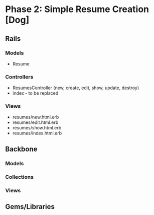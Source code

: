 # Phase 2: Simple Resume Creation [Dog]

## Rails
### Models
* Resume

### Controllers
* ResumesController (new, create, edit, show, update, destroy)
* index - to be replaced

### Views
* resumes/new.html.erb
* resumes/edit.html.erb
* resumes/show.html.erb
* resumes/index.html.erb

## Backbone
### Models

### Collections

### Views

## Gems/Libraries

